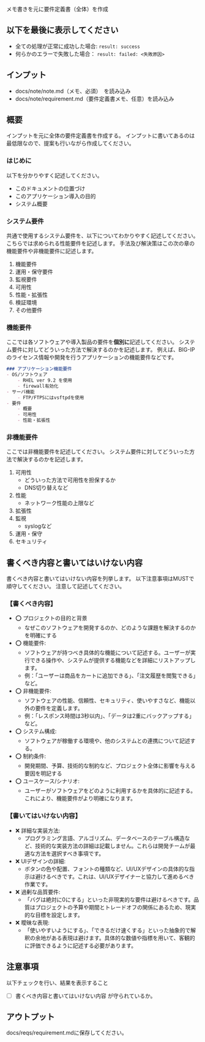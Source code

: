 メモ書きを元に要件定義書（全体）を作成

## 以下を最後に表示してください
- 全ての処理が正常に成功した場合: `result: success`
- 何らかのエラーで失敗した場合： `result: failed: <失敗原因>`

## インプット
- docs/note/note.md（メモ、必須）　を読み込み
- docs/note/requirement.md（要件定義書メモ、任意）を読み込み

## 概要
インプットを元に全体の要件定義書を作成する。
インプットに書いてあるのは最低限なので、提案も行いながら作成してください。

### はじめに
以下を分かりやすく記述してください。
- このドキュメントの位置づけ
- このアプリケーション導入の目的
- システム概要

### システム要件
共通で使用するシステム要件を、以下についてわかりやすく記述してください。
こちらでは求められる性能要件を記述します。
手法及び解決策はこの次の章の機能要件や非機能要件に記述します。

1. 機能要件
2. 運用・保守要件
3. 監視要件
4. 可用性
5. 性能・拡張性
6. 検証環境
7. その他要件

### 機能要件
ここでは各ソフトウェアや導入製品の要件を**個別に**記述してください。
システム要件に対してどういった方法で解決するのかを記述します。
例えば、BIG-IPのライセンス情報や開発を行うアプリケーションの機能要件などです。
```markdown
### アプリケーション機能要件
- OS/ソフトウェア
    - RHEL ver 9.2 を使用
    - firewall有効化
- サーバ機能
    - FTP/FTPSにはvsftpdを使用
- 要件
    - 概要
    - 可用性
    - 性能・拡張性
```

### 非機能要件
ここでは非機能要件を記述してください。
システム要件に対してどういった方法で解決するのかを記述します。

1. 可用性
    - どういった方法で可用性を担保するか
    - DNS切り替えなど
2. 性能
    - ネットワーク性能の上限など
3. 拡張性
4. 監視
    - syslogなど
5. 運用・保守
6. セキュリティ

## 書くべき内容と書いてはいけない内容
書くべき内容と書いてはいけない内容を列挙します。
以下注意事項はMUSTで順守してください。
注意して記述してください。

### 【書くべき内容】
- ⭕ プロジェクトの目的と背景
    - なぜこのソフトウェアを開発するのか、どのような課題を解決するのかを明確にする
- ⭕ 機能要件:
    - ソフトウェアが持つべき具体的な機能について記述する。ユーザーが実行できる操作や、システムが提供する機能などを詳細にリストアップします。
    - 例：「ユーザーは商品をカートに追加できる」、「注文履歴を閲覧できる」など。
- ⭕ 非機能要件:
    - ソフトウェアの性能、信頼性、セキュリティ、使いやすさなど、機能以外の要件を定義します。
    - 例：「レスポンス時間は3秒以内」、「データは2重にバックアップする」など。
- ⭕ システム構成:
    - ソフトウェアが稼働する環境や、他のシステムとの連携について記述する。
- ⭕ 制約条件:
    - 開発期間、予算、技術的な制約など、プロジェクト全体に影響を与える要因を明記する
- ⭕ ユースケース/シナリオ:
    - ユーザーがソフトウェアをどのように利用するかを具体的に記述する。これにより、機能要件がより明確になります。

### 【書いてはいけない内容】
- ❌ 詳細な実装方法:
    - プログラミング言語、アルゴリズム、データベースのテーブル構造など、技術的な実装方法の詳細は記載しません。これらは開発チームが最適な方法を選択すべき事項です。
- ❌ UIデザインの詳細:
    - ボタンの色や配置、フォントの種類など、UI/UXデザインの具体的な指示は避けるべきです。これは、UI/UXデザイナーと協力して進めるべき作業です。
- ❌ 過剰な品質要件:
    - 「バグは絶対に0にする」といった非現実的な要件は避けるべきです。品質はプロジェクトの予算や期間とトレードオフの関係にあるため、現実的な目標を設定します。
- ❌ 曖昧な表現: 
    - 「使いやすいようにする」、「できるだけ速くする」といった抽象的で解釈の余地がある表現は避けます。具体的な数値や指標を用いて、客観的に評価できるように記述する必要があります。

## 注意事項
以下チェックを行い、結果を表示すること
- [ ]  書くべき内容と書いてはいけない内容 が守られているか。

## アウトプット
docs/reqs/requirement.mdに保存してください。
